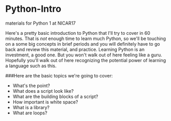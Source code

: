 # Python-Intro
materials for Python 1 at NICAR17

Here's a pretty basic introduction to Python that I'll try to cover in 60 minutes. That is _not_ enough time to learn much Python, so we'll be touching on a some big concepts in brief periods and you will definitely have to go back and review this material, and practice. Learning Python is an investment, a good one. But you won't walk out of here feeling like a guru. Hopefully you'll walk out of here recognizing the potential power of learning a language such as this. 

###Here are the basic topics we're going to cover: 
- What's the point? 
- What does a script look like? 
- What are the building blocks of a script? 
- How important is white space? 
- What is a library? 
- What are loops? 
